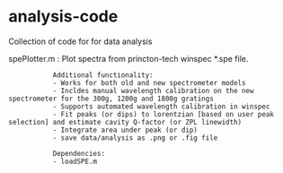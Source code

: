 # analysis-code
Collection of code for for data analysis 


spePlotter.m : Plot spectra from princton-tech winspec *.spe file. 

               Additional functionality:
               - Works for both old and new spectrometer models
               - Incldes manual wavelength calibration on the new spectrometer for the 300g, 1200g and 1800g gratings
               - Supports automated wavelength calibration in winspec
               - Fit peaks (or dips) to lorentzian [based on user peak selection] and estimate cavity Q-factor (or ZPL linewidth)
               - Integrate area under peak (or dip)
               - save data/analysis as .png or .fig file
               
               Dependencies:
               - loadSPE.m
               

